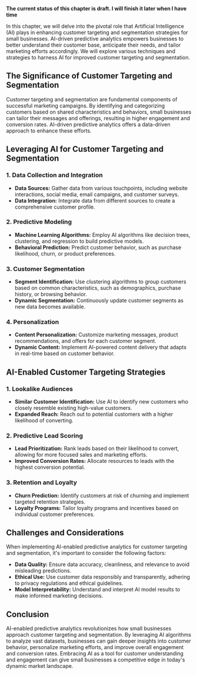 **The current status of this chapter is draft. I will finish it later when I have time**

In this chapter, we will delve into the pivotal role that Artificial Intelligence (AI) plays in enhancing customer targeting and segmentation strategies for small businesses. AI-driven predictive analytics empowers businesses to better understand their customer base, anticipate their needs, and tailor marketing efforts accordingly. We will explore various techniques and strategies to harness AI for improved customer targeting and segmentation.

The Significance of Customer Targeting and Segmentation
-------------------------------------------------------

Customer targeting and segmentation are fundamental components of successful marketing campaigns. By identifying and categorizing customers based on shared characteristics and behaviors, small businesses can tailor their messages and offerings, resulting in higher engagement and conversion rates. AI-driven predictive analytics offers a data-driven approach to enhance these efforts.

Leveraging AI for Customer Targeting and Segmentation
-----------------------------------------------------

### 1. Data Collection and Integration

* **Data Sources:** Gather data from various touchpoints, including website interactions, social media, email campaigns, and customer surveys.
* **Data Integration:** Integrate data from different sources to create a comprehensive customer profile.

### 2. Predictive Modeling

* **Machine Learning Algorithms:** Employ AI algorithms like decision trees, clustering, and regression to build predictive models.
* **Behavioral Prediction:** Predict customer behavior, such as purchase likelihood, churn, or product preferences.

### 3. Customer Segmentation

* **Segment Identification:** Use clustering algorithms to group customers based on common characteristics, such as demographics, purchase history, or browsing behavior.
* **Dynamic Segmentation:** Continuously update customer segments as new data becomes available.

### 4. Personalization

* **Content Personalization:** Customize marketing messages, product recommendations, and offers for each customer segment.
* **Dynamic Content:** Implement AI-powered content delivery that adapts in real-time based on customer behavior.

AI-Enabled Customer Targeting Strategies
----------------------------------------

### 1. Lookalike Audiences

* **Similar Customer Identification:** Use AI to identify new customers who closely resemble existing high-value customers.
* **Expanded Reach:** Reach out to potential customers with a higher likelihood of converting.

### 2. Predictive Lead Scoring

* **Lead Prioritization:** Rank leads based on their likelihood to convert, allowing for more focused sales and marketing efforts.
* **Improved Conversion Rates:** Allocate resources to leads with the highest conversion potential.

### 3. Retention and Loyalty

* **Churn Prediction:** Identify customers at risk of churning and implement targeted retention strategies.
* **Loyalty Programs:** Tailor loyalty programs and incentives based on individual customer preferences.

Challenges and Considerations
-----------------------------

When implementing AI-enabled predictive analytics for customer targeting and segmentation, it's important to consider the following factors:

* **Data Quality:** Ensure data accuracy, cleanliness, and relevance to avoid misleading predictions.
* **Ethical Use:** Use customer data responsibly and transparently, adhering to privacy regulations and ethical guidelines.
* **Model Interpretability:** Understand and interpret AI model results to make informed marketing decisions.

Conclusion
----------

AI-enabled predictive analytics revolutionizes how small businesses approach customer targeting and segmentation. By leveraging AI algorithms to analyze vast datasets, businesses can gain deeper insights into customer behavior, personalize marketing efforts, and improve overall engagement and conversion rates. Embracing AI as a tool for customer understanding and engagement can give small businesses a competitive edge in today's dynamic market landscape.
